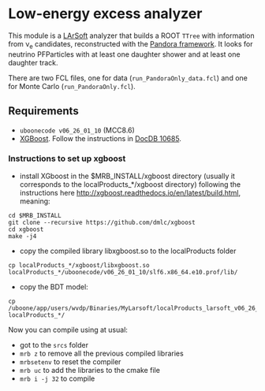 # Low-energy excess analyzer
This module is a [LArSoft](http://www.larsoft.org) analyzer that builds a ROOT `TTree` with information from &nu;<sub>e</sub> candidates, reconstructed with the [Pandora framework](https://github.com/PandoraPFA).
It looks for neutrino PFParticles with at least one daughter shower and at least one daughter track.

There are two FCL files, one for data (`run_PandoraOnly_data.fcl`) and one for Monte Carlo (`run_PandoraOnly.fcl`).

## Requirements

- `uboonecode v06_26_01_10` (MCC8.6)
- [XGBoost](http://xgboost.readthedocs.io/en/latest/). Follow the instructions in [DocDB 10685](https://microboone-docdb.fnal.gov/cgi-bin/private/ShowDocument?docid=10685).

### Instructions to set up xgboost

- install XGboost in the $MRB_INSTALL/xgboost directory (usually it corresponds to the localProducts_*/xgboost directory) following the instructions here http://xgboost.readthedocs.io/en/latest/build.html, meaning:
```
cd $MRB_INSTALL
git clone --recursive https://github.com/dmlc/xgboost
cd xgboost
make -j4
```
- copy the compiled library libxgboost.so to the localProducts folder
```
cp localProducts_*/xgboost/libxgboost.so localProducts_*/uboonecode/v06_26_01_10/slf6.x86_64.e10.prof/lib/
```
- copy the BDT model:
```
cp /uboone/app/users/wvdp/Binaries/MyLarsoft/localProducts_larsoft_v06_26_01_09_e10_prof/multiclass_pandoraNu_mcc86.model localProducts_*/
```

Now you can compile using at usual:
- got to the `srcs` folder
- `mrb z` to remove all the previous compiled libraries
- `mrbsetenv` to reset the compiler
- `mrb uc` to add the libraries to the cmake file
- `mrb i -j 32` to compile
